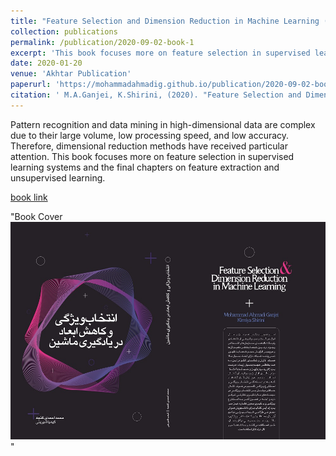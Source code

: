 ```yaml
---
title: "Feature Selection and Dimension Reduction in Machine Learning (Book)"
collection: publications
permalink: /publication/2020-09-02-book-1
excerpt: 'This book focuses more on feature selection in supervised learning systems and the final chapters on feature extraction and unsupervised learning.'
date: 2020-01-20
venue: 'Akhtar Publication'
paperurl: 'https://mohammadahmadig.github.io/publication/2020-09-02-book-1'
citation: ' M.A.Ganjei, K.Shirini, (2020). "Feature Selection and Dimension Reduction in Machine Learning." <i>Akhtar Publication</i>.'
---
```

Pattern recognition and data mining in high-dimensional data are complex due to their large volume, low processing speed, and low accuracy. Therefore, dimensional reduction methods have received particular attention.
This book focuses more on feature selection in supervised learning systems and the final chapters on feature extraction and unsupervised learning.

[book link](https://mohammadahmadig.github.io/publication/2020-09-02-book-1)

"Book Cover<br/><img src='/images/book-image.JPG'>"
